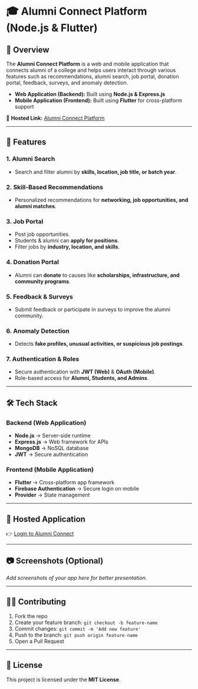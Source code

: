 # 🎓 Alumni Connect Platform (Node.js & Flutter)

## 📌 Overview
The **Alumni Connect Platform** is a web and mobile application that connects alumni of a college and helps users interact through various features such as recommendations, alumni search, job portal, donation portal, feedback, surveys, and anomaly detection.  

- **Web Application (Backend):** Built using **Node.js & Express.js**  
- **Mobile Application (Frontend):** Built using **Flutter** for cross-platform support  

🔗 **Hosted Link:** [Alumni Connect Platform](https://strong-alumni.netlify.app/login)

---

## 🚀 Features

### 1. Alumni Search
- Search and filter alumni by **skills, location, job title, or batch year**.

### 2. Skill-Based Recommendations
- Personalized recommendations for **networking, job opportunities, and alumni matches**.

### 3. Job Portal
- Post job opportunities.  
- Students & alumni can **apply for positions**.  
- Filter jobs by **industry, location, and skills**.

### 4. Donation Portal
- Alumni can **donate** to causes like **scholarships, infrastructure, and community programs**.

### 5. Feedback & Surveys
- Submit feedback or participate in surveys to improve the alumni community.

### 6. Anomaly Detection
- Detects **fake profiles, unusual activities, or suspicious job postings**.

### 7. Authentication & Roles
- Secure authentication with **JWT (Web)** & **OAuth (Mobile)**.  
- Role-based access for **Alumni, Students, and Admins**.

---

## 🛠 Tech Stack

### **Backend (Web Application)**
- **Node.js** → Server-side runtime  
- **Express.js** → Web framework for APIs  
- **MongoDB** → NoSQL database  
- **JWT** → Secure authentication  

### **Frontend (Mobile Application)**
- **Flutter** → Cross-platform app framework  
- **Firebase Authentication** → Secure login on mobile  
- **Provider** → State management  

---

## 🔗 Hosted Application
👉 [Login to Alumni Connect](https://strong-alumni.netlify.app/login)

---

## 📷 Screenshots (Optional)
_Add screenshots of your app here for better presentation._

---

## 👨‍💻 Contributing
1. Fork the repo  
2. Create your feature branch: `git checkout -b feature-name`  
3. Commit changes: `git commit -m 'Add new feature'`  
4. Push to the branch: `git push origin feature-name`  
5. Open a Pull Request  

---

## 📄 License
This project is licensed under the **MIT License**.
